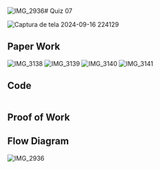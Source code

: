 ![IMG_2936](https://github.com/user-attachments/assets/66915878-b6e1-4c84-983e-2ad4b476cf76)# Quiz 07

![Captura de tela 2024-09-16 224129](https://github.com/user-attachments/assets/fdab09f5-a147-4d6a-9760-3d912b0c6712)


## Paper Work

![IMG_3138](https://github.com/user-attachments/assets/7d9f7771-9cf3-4c15-a78b-5ece0393323c)
![IMG_3139](https://github.com/user-attachments/assets/bb837c2b-8b7d-4237-bac9-c814c3ff5e0f)
![IMG_3140](https://github.com/user-attachments/assets/a2d7d13e-b6aa-4106-8216-e5f542167299)
![IMG_3141](https://github.com/user-attachments/assets/1cc19b36-3997-4040-9f98-7042b9b73306)

## Code

```py


```

## Proof of Work




## Flow Diagram

![IMG_2936](https://github.com/user-attachments/assets/4e7be7bc-2e22-4555-a2fe-93752bd92c86)

